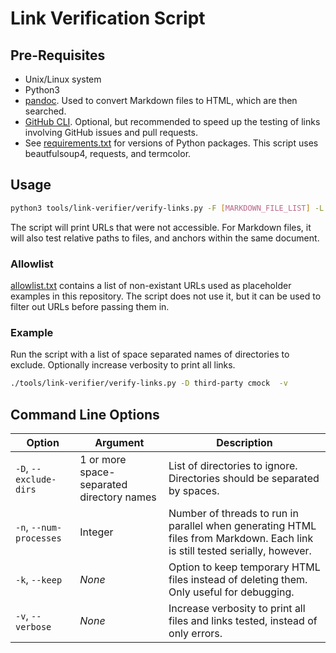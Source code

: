 # Link Verification Script

## Pre-Requisites

- Unix/Linux system
- Python3
- [pandoc](https://github.com/jgm/pandoc). Used to convert Markdown files to HTML, which are then searched.
- [GitHub CLI](https://github.com/cli/cli). Optional, but recommended to speed up the testing of links involving GitHub issues and pull requests.
- See [requirements.txt](requirements.txt) for versions of Python packages. This script uses beautfulsoup4, requests, and termcolor.

## Usage

```bash
python3 tools/link-verifier/verify-links.py -F [MARKDOWN_FILE_LIST] -L [URL_LIST]
```
The script will print URLs that were not accessible. For Markdown files, it will also test relative paths to files, and anchors within the same document.

### Allowlist

[allowlist.txt](allowlist.txt) contains a list of non-existant URLs used as placeholder examples in this repository. The script does not use it, but it can be used to filter out URLs before passing them in.

### Example
Run the script with a list of space separated names of directories to exclude. Optionally increase verbosity to print all links.

```bash
./tools/link-verifier/verify-links.py -D third-party cmock  -v
```

## Command Line Options

| Option | Argument | Description |
| --- | --- | --- |
| `-D`, `--exclude-dirs` | 1 or more space-separated directory names | List of directories to ignore. Directories should be separated by spaces. |
| `-n`, `--num-processes` | Integer | Number of threads to run in parallel when generating HTML files from Markdown. Each link is still tested serially, however. |
| `-k`, `--keep` | *None* | Option to keep temporary HTML files instead of deleting them. Only useful for debugging. |
| `-v`, `--verbose` | *None* | Increase verbosity to print all files and links tested, instead of only errors. |
